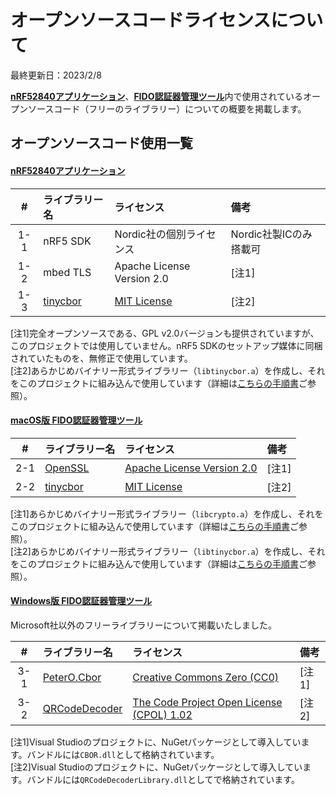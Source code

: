 # オープンソースコードライセンスについて

最終更新日：2023/2/8

<b>[nRF52840アプリケーション](nRF52840_app)</b>、<b>[FIDO認証器管理ツール](MaintenanceTool)</b>内で使用されているオープンソースコード（フリーのライブラリー）についての概要を掲載します。

## オープンソースコード使用一覧

#### [nRF52840アプリケーション](nRF52840_app)

|#|ライブラリー名|ライセンス|備考|
|:---:|:---|:---|:---|
|1-1|nRF5 SDK|Nordic社の個別ライセンス|Nordic社製ICのみ搭載可|
|1-2|mbed TLS|Apache License Version 2.0|[注1]|
|1-3|[tinycbor](https://github.com/intel/tinycbor)|[MIT License](https://github.com/intel/tinycbor/blob/master/LICENSE)|[注2]|

[注1]完全オープンソースである、GPL v2.0バージョンも提供されていますが、このプロジェクトでは使用していません。nRF5 SDKのセットアップ媒体に同梱されていたものを、無修正で使用しています。<br>
[注2]あらかじめバイナリー形式ライブラリー（`libtinycbor.a`）を作成し、それをこのプロジェクトに組み込んで使用しています（詳細は[こちらの手順書](nRF52840_app/firmwares/secure_device_app/TINYCBOR.md)ご参照）。<br>

#### [macOS版 FIDO認証器管理ツール](MaintenanceTool/macOSApp/README.md)

|#|ライブラリー名|ライセンス|備考|
|:---:|:---|:---|:---|
|2-1|[OpenSSL](https://github.com/openssl/openssl)|[Apache License Version 2.0](https://github.com/openssl/openssl/blob/master/LICENSE.txt)|[注1]|
|2-2|[tinycbor](https://github.com/intel/tinycbor)|[MIT License](https://github.com/intel/tinycbor/blob/master/LICENSE)|[注2]|

[注1]あらかじめバイナリー形式ライブラリー（`libcrypto.a`）を作成し、それをこのプロジェクトに組み込んで使用しています（詳細は[こちらの手順書](Research/Development/OPENSSLC.md)ご参照）。<br>
[注2]あらかじめバイナリー形式ライブラリー（`libtinycbor.a`）を作成し、それをこのプロジェクトに組み込んで使用しています（詳細は[こちらの手順書](nRF52840_app/firmwares/secure_device_app/TINYCBOR.md)ご参照）。<br>

#### [Windows版 FIDO認証器管理ツール](MaintenanceTool/dotNET/README.md)

Microsoft社以外のフリーライブラリーについて掲載いたしました。

|#|ライブラリー名|ライセンス|備考|
|:---:|:---|:---|:---|
|3-1|[PeterO.Cbor](https://github.com/peteroupc/CBOR)|[Creative Commons Zero (CC0)](https://creativecommons.org/publicdomain/zero/1.0/)|[注1]|
|3-2|[QRCodeDecoder](https://github.com/StefH/QRCode)|[The Code Project Open License (CPOL) 1.02](https://www.codeproject.com/info/cpol10.aspx)|[注2]|

[注1]Visual Studioのプロジェクトに、NuGetパッケージとして導入しています。バンドルには`CBOR.dll`として格納されています。<br>
[注2]Visual Studioのプロジェクトに、NuGetパッケージとして導入しています。バンドルには`QRCodeDecoderLibrary.dll`としてで格納されています。
